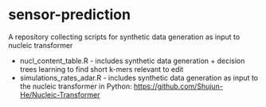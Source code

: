 # sensor-prediction
A repository collecting scripts for synthetic data generation as input to nucleic transformer

- nucl_content_table.R - includes synthetic data generation + decision trees learning to find short k-mers relevant to edit
- simulations_rates_adar.R - includes synthetic data generation as input to the nucleic transformer in Python: https://github.com/Shujun-He/Nucleic-Transformer 

